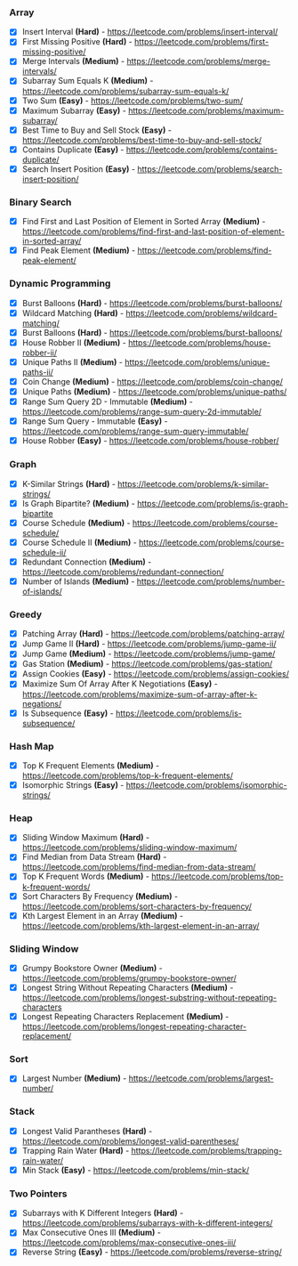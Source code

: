 ### Array

- [x] Insert Interval **(Hard)** - https://leetcode.com/problems/insert-interval/
- [x] First Missing Positive **(Hard)** - https://leetcode.com/problems/first-missing-positive/
- [x] Merge Intervals **(Medium)** - https://leetcode.com/problems/merge-intervals/
- [x] Subarray Sum Equals K **(Medium)** - https://leetcode.com/problems/subarray-sum-equals-k/
- [x] Two Sum **(Easy)** - https://leetcode.com/problems/two-sum/
- [x] Maximum Subarray **(Easy)** - https://leetcode.com/problems/maximum-subarray/
- [x] Best Time to Buy and Sell Stock **(Easy)** - https://leetcode.com/problems/best-time-to-buy-and-sell-stock/
- [x] Contains Duplicate **(Easy)** - https://leetcode.com/problems/contains-duplicate/
- [x] Search Insert Position **(Easy)** - https://leetcode.com/problems/search-insert-position/

### Binary Search

- [x] Find First and Last Position of Element in Sorted Array **(Medium)** - https://leetcode.com/problems/find-first-and-last-position-of-element-in-sorted-array/
- [x] Find Peak Element **(Medium)** - https://leetcode.com/problems/find-peak-element/

### Dynamic Programming

- [x] Burst Balloons **(Hard)** - https://leetcode.com/problems/burst-balloons/
- [x] Wildcard Matching **(Hard)** - https://leetcode.com/problems/wildcard-matching/
- [x] Burst Balloons **(Hard)** - https://leetcode.com/problems/burst-balloons/
- [x] House Robber II **(Medium)** - https://leetcode.com/problems/house-robber-ii/
- [x] Unique Paths II **(Medium)** - https://leetcode.com/problems/unique-paths-ii/
- [x] Coin Change **(Medium)** - https://leetcode.com/problems/coin-change/
- [x] Unique Paths **(Medium)** - https://leetcode.com/problems/unique-paths/
- [x] Range Sum Query 2D - Immutable **(Medium)** - https://leetcode.com/problems/range-sum-query-2d-immutable/
- [x] Range Sum Query - Immutable **(Easy)** - https://leetcode.com/problems/range-sum-query-immutable/
- [x] House Robber **(Easy)** - https://leetcode.com/problems/house-robber/

### Graph

- [x] K-Similar Strings **(Hard)** - https://leetcode.com/problems/k-similar-strings/
- [x] Is Graph Bipartite? **(Medium)** - https://leetcode.com/problems/is-graph-bipartite
- [x] Course Schedule **(Medium)** - https://leetcode.com/problems/course-schedule/
- [x] Course Schedule II **(Medium)** - https://leetcode.com/problems/course-schedule-ii/
- [x] Redundant Connection **(Medium)** - https://leetcode.com/problems/redundant-connection/
- [x] Number of Islands **(Medium)** - https://leetcode.com/problems/number-of-islands/

### Greedy

- [x] Patching Array **(Hard)** - https://leetcode.com/problems/patching-array/
- [x] Jump Game II **(Hard)** - https://leetcode.com/problems/jump-game-ii/
- [x] Jump Game **(Medium)** - https://leetcode.com/problems/jump-game/
- [x] Gas Station **(Medium)** - https://leetcode.com/problems/gas-station/
- [x] Assign Cookies **(Easy)** - https://leetcode.com/problems/assign-cookies/
- [x] Maximize Sum Of Array After K Negotiations **(Easy)** - https://leetcode.com/problems/maximize-sum-of-array-after-k-negations/
- [x] Is Subsequence **(Easy)** - https://leetcode.com/problems/is-subsequence/

### Hash Map

- [x] Top K Frequent Elements **(Medium)** - https://leetcode.com/problems/top-k-frequent-elements/
- [x] Isomorphic Strings **(Easy)** - https://leetcode.com/problems/isomorphic-strings/

### Heap

- [x] Sliding Window Maximum **(Hard)** - https://leetcode.com/problems/sliding-window-maximum/
- [x] Find Median from Data Stream **(Hard)** - https://leetcode.com/problems/find-median-from-data-stream/
- [x] Top K Frequent Words **(Medium)** - https://leetcode.com/problems/top-k-frequent-words/
- [x] Sort Characters By Frequency **(Medium)** - https://leetcode.com/problems/sort-characters-by-frequency/
- [x] Kth Largest Element in an Array **(Medium)** - https://leetcode.com/problems/kth-largest-element-in-an-array/

### Sliding Window

- [x] Grumpy Bookstore Owner **(Medium)** - https://leetcode.com/problems/grumpy-bookstore-owner/
- [x] Longest String Without Repeating Characters **(Medium)** - https://leetcode.com/problems/longest-substring-without-repeating-characters
- [x] Longest Repeating Characters Replacement **(Medium)** - https://leetcode.com/problems/longest-repeating-character-replacement/

### Sort
- [x] Largest Number **(Medium)** - https://leetcode.com/problems/largest-number/

### Stack

- [x] Longest Valid Parantheses **(Hard)** - https://leetcode.com/problems/longest-valid-parentheses/
- [x] Trapping Rain Water **(Hard)** - https://leetcode.com/problems/trapping-rain-water/
- [x] Min Stack **(Easy)** - https://leetcode.com/problems/min-stack/

### Two Pointers

- [x] Subarrays with K Different Integers **(Hard)** - https://leetcode.com/problems/subarrays-with-k-different-integers/
- [x] Max Consecutive Ones III **(Medium)** - https://leetcode.com/problems/max-consecutive-ones-iii/
- [x] Reverse String **(Easy)** - https://leetcode.com/problems/reverse-string/
